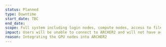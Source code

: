 ```yaml
---
status: Planned
type: Downtime
start_date: TBC
end_date: 
scope: Full system including login nodes, compute nodes, access to file systems
impact: Users will be unable to connect to ARCHER2 and will not have access to data on ARCHER2   
reason: Integrating the GPU nodes into ARCHER2
---
```


